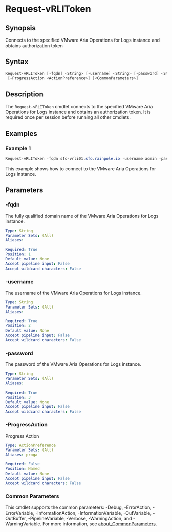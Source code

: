 # Request-vRLIToken

## Synopsis

Connects to the specified VMware Aria Operations for Logs instance and obtains authorization token

## Syntax

```powershell
Request-vRLIToken [-fqdn] <String> [-username] <String> [-password] <String>
 [-ProgressAction <ActionPreference>] [<CommonParameters>]
```

## Description

The `Request-vRLIToken` cmdlet connects to the specified VMware Aria Operations for Logs instance and obtains an
authorization token.
It is required once per session before running all other cmdlets.

## Examples

### Example 1

```powershell
Request-vRLIToken -fqdn sfo-vrli01.sfo.rainpole.io -username admin -password VMw@re1!
```

This example shows how to connect to the VMware Aria Operations for Logs instance.

## Parameters

### -fqdn

The fully qualified domain name of the VMware Aria Operations for Logs instance.

```yaml
Type: String
Parameter Sets: (All)
Aliases:

Required: True
Position: 1
Default value: None
Accept pipeline input: False
Accept wildcard characters: False
```

### -username

The username of the VMware Aria Operations for Logs instance.

```yaml
Type: String
Parameter Sets: (All)
Aliases:

Required: True
Position: 2
Default value: None
Accept pipeline input: False
Accept wildcard characters: False
```

### -password

The password of the VMware Aria Operations for Logs instance.

```yaml
Type: String
Parameter Sets: (All)
Aliases:

Required: True
Position: 3
Default value: None
Accept pipeline input: False
Accept wildcard characters: False
```

### -ProgressAction

Progress Action

```yaml
Type: ActionPreference
Parameter Sets: (All)
Aliases: proga

Required: False
Position: Named
Default value: None
Accept pipeline input: False
Accept wildcard characters: False
```

### Common Parameters

This cmdlet supports the common parameters: -Debug, -ErrorAction, -ErrorVariable, -InformationAction, -InformationVariable, -OutVariable, -OutBuffer, -PipelineVariable, -Verbose, -WarningAction, and -WarningVariable. For more information, see [about_CommonParameters](http://go.microsoft.com/fwlink/?LinkID=113216).
